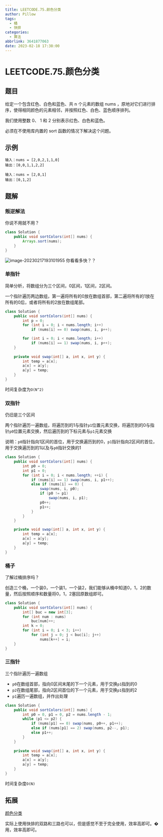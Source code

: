 ```yaml
---
title: LEETCODE.75.颜色分类
author: Pillow
tags:
  - 桶
  - 快排
categories:
  - 算法
abbrlink: 3641877063
date: 2023-02-18 17:38:00
---
```

# LEETCODE.75.颜色分类

## 题目

给定一个包含红色、白色和蓝色、共 n 个元素的数组 nums ，原地对它们进行排序，使得相同颜色的元素相邻，并按照红色、白色、蓝色顺序排列。

我们使用整数 0、 1 和 2 分别表示红色、白色和蓝色。

必须在不使用库内置的 sort 函数的情况下解决这个问题。

## 示例

~~~
输入：nums = [2,0,2,1,1,0]
输出：[0,0,1,1,2,2]
~~~

~~~
输入：nums = [2,0,1]
输出：[0,1,2]
~~~



## 题解

### 叛逆解法

你说不用就不用？

~~~Java
class Solution {
    public void sortColors(int[] nums) {
        Arrays.sort(nums);
    }
}
~~~

![image-20230217193101955](LEETCODE.75.颜色分类.assets/image-20230217193101955.png)
你看看多快？？

### 单指针

简单分析，将数组分为三个区间，0区间，1区间，2区间。

一个指针遍历两边数组，第一遍将所有的0放在数组首部，第二遍将所有的1放在所有的0后，或者将所有的2放在数组尾部。

~~~Java
class Solution {
    public void sortColors(int[] nums) {
        int p = 0;
        for (int i = 0; i < nums.length; i++)
            if (nums[i] == 0) swap(nums, i, p++);

        for (int i = 0; i < nums.length; i++)
            if (nums[i] == 1) swap(nums, i, p++);
    }
    
    private void swap(int[] a, int x, int y) {
        int temp = a[x];
        a[x] = a[y];
        a[y] = temp;
    }
}
~~~

时间复杂度为`O(N^2)`

### 双指针

仍旧是三个区间

两个指针遍历一遍数组，将遍历到的1与指针`p1`位置元素交换，将遍历到的0与指针`p0`位置元素交换，然后遍历到的下标元素与`p1`元素交换

说明：`p0`指针指向1区间的首位，用于交换遍历到的0，`p1`指针指向2区间的首位，用于交换遍历到的1以及与`p0`指针交换的1

~~~Java
class Solution {
    public void sortColors(int[] nums) {
        int p0 = 0;
        int p1 = 0;
        for (int i = 0; i < nums.length; ++i) {
            if (nums[i] == 1) swap(nums, i, p1++);
            else if (nums[i] == 0) {
                swap(nums, i, p0);
                if (p0 != p1)
                    swap(nums, i, p1);
                p0++;
                p1++;
            }
        }
    }

    private void swap(int[] a, int x, int y) {
        int temp = a[x];
        a[x] = a[y];
        a[y] = temp;
    }
}
~~~

### 桶子

了解过桶排序吗？

创造三个桶，一个装0，一个装1，一个装2，我们能够从桶中知道0，1，2的数量，然后按照顺序和数量将0，1，2塞回原数组即可。

~~~Java
class Solution {
    public void sortColors(int[] nums) {
        int[] buc = new int[3];
        for (int num : nums)
            buc[num]++;
        int k = 0;
        for (int i = 0; i < 3; i++)
            for (int j = 0; j < buc[i]; j++)
                nums[k++] = i;
    }
}
~~~

### 三指针

三个指针遍历一遍数组

* `p0`在数组首部，指向0区间末尾的下一个元素，用于交换`p1`指到的0
* `p2`在数组尾部，指向2区间首位的下一个元素，用于交换`p1`指到的2
* `p1`遍历一遍数组，并作出处理

~~~Java
class Solution {
    public void sortColors(int[] nums) {
        int p0 = 0, p1 = 0, p2 = nums.length - 1;
        while (p1 <= p2) {
            if (nums[p1] == 0) swap(nums, p0++, p1++);
            else if (nums[p1] == 2) swap(nums, p2--, p1);
            else p1++;
        }
    }
    
    private void swap(int[] a, int x, int y) {
        int temp = a[x];
        a[x] = a[y];
        a[y] = temp;
    }
}
~~~

时间复杂度`O(N)`

## 拓展

[颜色分类](https://leetcode.cn/problems/sort-colors/)

实际上使用快排的双路和三路也可以，但是感觉不至于完全使用，效率高即可。�用，效率高即可。